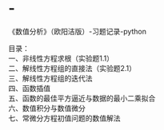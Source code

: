 # -
《数值分析》（欧阳洁版）-习题记录-python

目录：  
一、非线性方程求根（实验题1.1）  
二、解线性方程组的直接法（实验题2.1）  
三、解线性方程组的迭代法  
四、函数插值  
五、函数的最佳平方逼近与数据的最小二乘拟合  
六、数值积分与数值微分  
七、常微分方程初值问题的数值解法  

